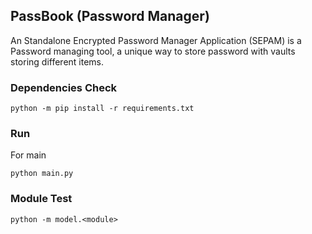 ## PassBook (Password Manager)

An Standalone Encrypted Password Manager Application (SEPAM) is a Password managing tool, a unique way to store password with vaults storing different items.

### Dependencies Check 
```
python -m pip install -r requirements.txt
```

### Run

For main 
```
python main.py 
```

### Module Test
```
python -m model.<module>
```
